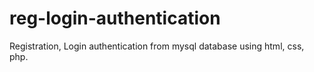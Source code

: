 # reg-login-authentication
Registration, Login authentication from mysql database using html, css, php.
